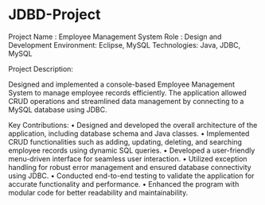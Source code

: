 # JDBD-Project
Project Name : Employee Management System
Role : Design and Development
Environment: Eclipse, MySQL
Technologies: Java, JDBC, MySQL

Project Description:

Designed and implemented a console-based Employee Management System to manage employee records efficiently. The application allowed CRUD operations and streamlined data management by connecting to a MySQL database using JDBC.

Key Contributions:
•	Designed and developed the overall architecture of the application, including database schema and Java classes.
•	Implemented CRUD functionalities such as adding, updating, deleting, and searching employee records using dynamic SQL queries.
•	Developed a user-friendly menu-driven interface for seamless user interaction.
•	Utilized exception handling for robust error management and ensured database connectivity using JDBC.
•	Conducted end-to-end testing to validate the application for accurate functionality and performance.
•	Enhanced the program with modular code for better readability and maintainability.
